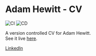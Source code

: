 # Adam Hewitt - CV 
![CI](https://github.com/werzl/CV/workflows/CI/badge.svg)
![CD](https://github.com/werzl/CV/workflows/CD/badge.svg)

A version controlled CV for Adam Hewitt.<br/>
See it live [here](https://werzl.github.io/CV/).

[LinkedIn](https://www.linkedin.com/in/ahewit)
